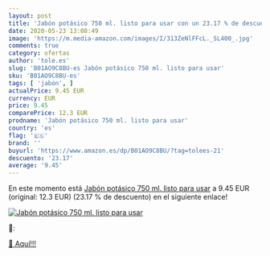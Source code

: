 ```yaml
---
layout: post
title: 'Jabón potásico 750 ml. listo para usar con un 23.17 % de descuento'
date: 2020-05-23 13:08:49
image: 'https://m.media-amazon.com/images/I/313ZeNlFFcL._SL400_.jpg'
comments: true
category: ofertas
author: 'tole.es'
slug: 'B01AO9C8BU-es Jabón potásico 750 ml. listo para usar'
sku: 'B01AO9C8BU-es'
tags: [ 'jabón', ]
actualPrice: 9.45 EUR
currency: EUR
price: 9.45
comparePrice: 12.3 EUR
prodname: 'Jabón potásico 750 ml. listo para usar'
country: 'es'
flag: '🇪🇸'
brand: ''
buyurl: 'https://www.amazon.es/dp/B01AO9C8BU/?tag=tolees-21'
descuento: '23.17'
average: '9.45'
---
```


En este momento está [Jabón potásico 750 ml. listo para usar](https://www.amazon.es/dp/B01AO9C8BU/?tag=tolees-21) a 9.45 EUR (original: 12.3 EUR) (23.17 %  de descuento) en el siguiente enlace!

[![Jabón potásico 750 ml. listo para usar](https://m.media-amazon.com/images/I/313ZeNlFFcL._SL400_.jpg)](https://www.amazon.es/dp/B01AO9C8BU/?tag=tolees-21)

🔎:


[🛒 Aquí!!!](https://www.amazon.es/dp/B01AO9C8BU/?tag=tolees-21)
